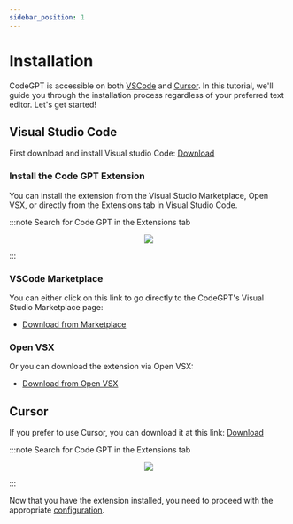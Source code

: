 ```yaml
---
sidebar_position: 1
---
```


# Installation

CodeGPT is accessible on both [VSCode](https://code.visualstudio.com/) and [Cursor](https://cursor.sh/). In this tutorial, we'll guide you through the installation process regardless of your preferred text editor. Let's get started!

## Visual Studio Code
First download and install Visual studio Code: [Download](https://code.visualstudio.com/download)

### Install the Code GPT Extension
You can install the extension from the Visual Studio Marketplace, Open VSX, or directly from the Extensions tab in Visual Studio Code.

:::note Search for Code GPT in the Extensions tab
<p align="center">
      <img src="https://github.com/davila7/code-gpt-docs/assets/6216945/ec68d8d7-fa99-454c-876d-1e52815667c7" />
</p>
:::

### VSCode Marketplace
You can either click on this link to go directly to the CodeGPT's Visual Studio Marketplace page:
- [Download from Marketplace](https://marketplace.visualstudio.com/items?itemName=DanielSanMedium.dscodegpt)

### Open VSX
Or you can download the extension via Open VSX:
- [Download from Open VSX](https://open-vsx.org/extension/DanielSanMedium/dscodegpt)


## Cursor
If you prefer to use Cursor, you can download it at this link: [Download](https://cursor.sh/)

:::note Search for Code GPT in the Extensions tab
<p align="center">
      <img src="https://github.com/davila7/code-gpt-docs/assets/6216945/58262780-461f-4e88-8a53-08a313e0297b" />
</p>
:::


Now that you have the extension installed, you need to proceed with the appropriate [configuration](/docs/tutorial-basics/configuration).
